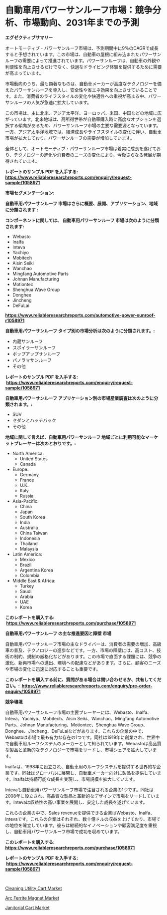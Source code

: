 <p><h1>自動車用パワーサンルーフ市場：競争分析、市場動向、2031年までの予測</h1></p><p><strong>エグゼクティブサマリー</strong></p>
<p><p>オートモーティブ・パワーサンルーフ市場は、予測期間中に9%のCAGRで成長すると予想されています。この市場は、自動車の屋根に組み込まれたパワーサンルーフの需要によって推進されています。パワーサンルーフは、自動車の外観や利便性を向上させるだけでなく、快適なドライビング体験を提供するために需要が高まっています。</p><p>市場動向のうち、最も顕著なものは、自動車メーカーが高度なテクノロジーを備えたパワーサンルーフを導入し、安全性や省エネ効果を向上させていることです。また、消費者のライフスタイルの変化や快適性への重視が高まる中、パワーサンルーフの人気が急速に拡大しています。</p><p>この市場は、主に北米、アジア太平洋、ヨーロッパ、米国、中国などの地域に広がっています。北米地域は、高所得世帯が自動車購入時に高度なオプションを選択する傾向があるため、パワーサンルーフ市場の主要な需要源となっています。一方、アジア太平洋地域では、経済成長やライフスタイルの変化に伴い、自動車市場が拡大しており、パワーサンルーフの需要が増加しています。</p><p>全体として、オートモーティブ・パワーサンルーフ市場は着実に成長を遂げており、テクノロジーの進化や消費者のニーズの変化により、今後さらなる発展が期待されています。</p></p>
<p><strong>レポートのサンプル PDF を入手する: <a href="https://www.reliableresearchreports.com/enquiry/request-sample/1058971">https://www.reliableresearchreports.com/enquiry/request-sample/1058971</a></strong></p>
<p><strong>市場セグメンテーション:</strong></p>
<p><strong> 自動車用パワーサンルーフ 市場はさらに概要、展開、アプリケーション、地域に分類されます :</strong></p>
<p><strong>コンポーネントに関しては、 自動車用パワーサンルーフ 市場は次のように分類されます: &nbsp;</strong></p>
<p><ul><li>Webasto</li><li>Inalfa</li><li>Inteva</li><li>Yachiyo</li><li>Mobitech</li><li>Aisin Seiki</li><li>Wanchao</li><li>Mingfang Automotive Parts</li><li>Johnan Manufacturing</li><li>Motiontec</li><li>Shenghua Wave Group</li><li>Donghee</li><li>Jincheng</li><li>DeFuLai</li></ul></p>
<p><strong><a href="https://www.reliableresearchreports.com/automotive-power-sunroof-r1058971">https://www.reliableresearchreports.com/automotive-power-sunroof-r1058971</a></strong></p>
<p><strong> 自動車用パワーサンルーフ タイプ別の市場分析は次のように分類されます。:</strong></p>
<p><ul><li>内蔵サンルーフ</li><li>スポイラーサンルーフ</li><li>ポップアップサンルーフ</li><li>パノラマサンルーフ</li><li>その他</li></ul></p>
<p><strong>レポートのサンプル PDF を入手する: &nbsp;<a href="https://www.reliableresearchreports.com/enquiry/request-sample/1058971">https://www.reliableresearchreports.com/enquiry/request-sample/1058971</a></strong></p>
<p><strong> 自動車用パワーサンルーフ アプリケーション別の市場産業調査は次のように分類されます。:</strong></p>
<p><ul><li>SUV</li><li>セダンとハッチバック</li><li>その他</li></ul></p>
<p><strong>地域に関して言えば、自動車用パワーサンルーフ 地域ごとに利用可能なマーケットプレーヤーは次のとおりです。:</strong></p>
<p><ul>
    <li>
        North America:
        <ul>
            <li>United States</li>
            <li>Canada</li>
        </ul>
    </li>
    <li>
        Europe:
        <ul>
            <li>Germany</li>
            <li>France</li>
            <li>U.K.</li>
            <li>Italy</li>
            <li>Russia</li>
        </ul>
    </li>
    <li>
        Asia-Pacific:
        <ul>
            <li>China</li>
            <li>Japan</li>
            <li>South Korea</li>
            <li>India</li>
            <li>Australia</li>
            <li>China Taiwan</li>
            <li>Indonesia</li>
            <li>Thailand</li>
            <li>Malaysia</li>
        </ul>
    </li>
    <li>
        Latin America:
        <ul>
            <li>Mexico</li>
            <li>Brazil</li>
            <li>Argentina Korea</li>
            <li>Colombia</li>
        </ul>
    </li>
    <li>
        Middle East & Africa:
        <ul>
            <li>Turkey</li>
            <li>Saudi</li>
            <li>Arabia</li>
            <li>UAE</li>
            <li>Korea</li>
        </ul>
    </li>
    </ul></p>
<p><strong>このレポートを購入する: &nbsp;<a href="https://www.reliableresearchreports.com/purchase/1058971">https://www.reliableresearchreports.com/purchase/1058971</a></strong></p>
<p><strong>自動車用パワーサンルーフ の主な推進要因と障壁 市場</strong></p>
<p><p>自動車用パワーサンルーフ市場の主なドライバーは、消費者の需要の増加、高級車の普及、テクノロジーの進歩などです。一方、市場の障壁には、高コスト、技術の制約、規制の厳格化などがあります。この市場で直面する課題には、競争の激化、新興市場への進出、環境への配慮などがあります。さらに、顧客のニーズや市場の変化に迅速に対応することも重要です。</p></p>
<p><strong>このレポートを購入する前に、質問がある場合は問い合わせるか、共有してください。:&nbsp; <a href="https://www.reliableresearchreports.com/enquiry/pre-order-enquiry/1058971">https://www.reliableresearchreports.com/enquiry/pre-order-enquiry/1058971</a></strong></p>
<p><strong>競争環境</strong></p>
<p><p>自動車用パワーサンルーフ市場の主要プレーヤーには、Webasto、Inalfa、Inteva、Yachiyo、Mobitech、Aisin Seiki、Wanchao、Mingfang Automotive Parts、Johnan Manufacturing、Motiontec、Shenghua Wave Group、Donghee、Jincheng、DeFuLaiなどがあります。これらの企業の中で、Webastoは市場で最も有力な存在の1つです。同社は1919年に創業され、世界中で自動車用ルーフシステムのメーカーとして知られています。Webastoは高品質な製品と革新的なテクノロジーで市場をリードし、市場シェアを拡大しています。</p><p>Inalfaは、1998年に設立され、自動車用のルーフシステムを提供する世界的な企業です。同社はグローバルに展開し、自動車メーカー向けに製品を提供しています。Inalfaは持続可能な成長を実現し、市場規模を拡大しています。</p><p>Intevaも自動車用パワーサンルーフ市場で注目される企業の1つです。同社は2008年に設立され、高品質な製品と革新的なデザインで市場をリードしています。Intevaは収益性の高い事業を展開し、安定した成長を遂げています。</p><p>これらの企業の中で、Sales revenueを提供できる企業はWebasto、Inalfa、Intevaです。これらの企業はそれぞれ、数十億ドルの収益を上げており、市場での地位を確立しています。彼らは継続的なイノベーションや顧客満足度を重視し、自動車用パワーサンルーフ市場で成功を収めています。</p></p>
<p><strong>このレポートを購入する: &nbsp; <a href="https://www.reliableresearchreports.com/purchase/1058971">https://www.reliableresearchreports.com/purchase/1058971</a></strong></p>
<p><strong>レポートのサンプル PDF を入手する: &nbsp;<a href="https://www.reliableresearchreports.com/enquiry/request-sample/1058971">https://www.reliableresearchreports.com/enquiry/request-sample/1058971</a></strong><strong></strong></p>
<p>&nbsp;</p>
<p><p><a href="https://github.com/singletonthaxterkelliehr2df/Market-Research-Report-List-2/blob/main/cleaning-utility-cart-market.md">Cleaning Utility Cart Market</a></p><p><a href="https://frill-swim-3cd.notion.site/Insights-into-Arc-Ferrite-Magnet-Market-Size-Analysing-Market-Share-Trends-and-Growth-from-2024-t-f5c31210369348ed8ca74250a23320d7">Arc Ferrite Magnet Market</a></p><p><a href="https://github.com/kufem1/Market-Research-Report-List-2/blob/main/janitorial-cart-market.md">Janitorial Cart Market</a></p></p>